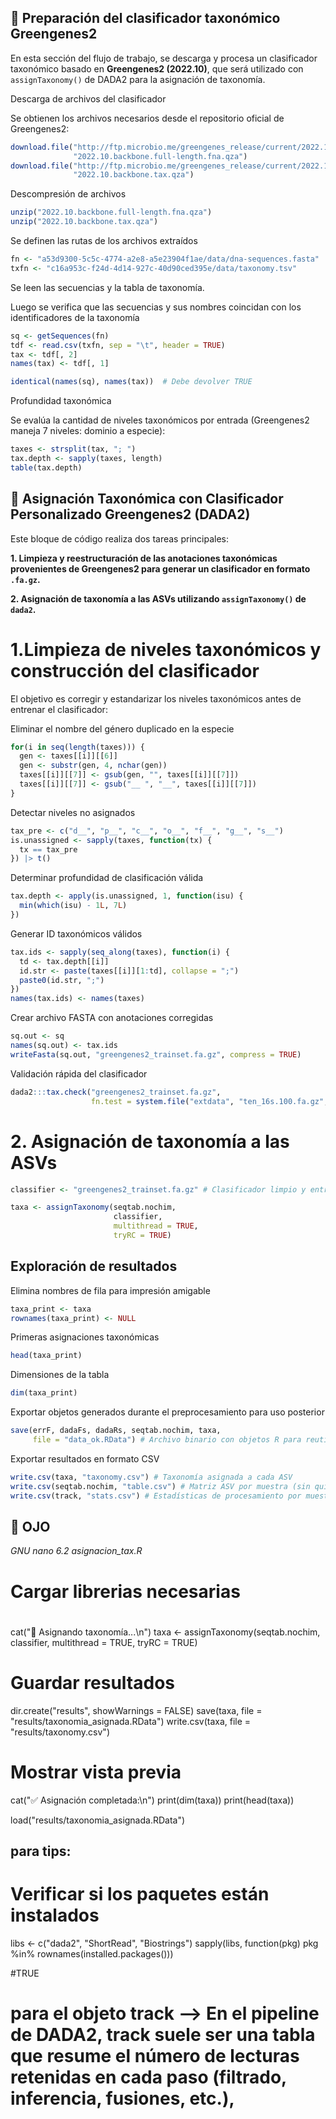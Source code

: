 ## 🧬 Preparación del clasificador taxonómico Greengenes2

En esta sección del flujo de trabajo, se descarga y procesa un clasificador taxonómico basado en **Greengenes2 (2022.10)**, que será utilizado con `assignTaxonomy()` de DADA2 para la asignación de taxonomía.

Descarga de archivos del clasificador

Se obtienen los archivos necesarios desde el repositorio oficial de Greengenes2:

```r
download.file("http://ftp.microbio.me/greengenes_release/current/2022.10.backbone.full-length.fna.qza", 
              "2022.10.backbone.full-length.fna.qza")
download.file("http://ftp.microbio.me/greengenes_release/current/2022.10.backbone.tax.qza", 
              "2022.10.backbone.tax.qza")
```

Descompresión de archivos

```r
unzip("2022.10.backbone.full-length.fna.qza")
unzip("2022.10.backbone.tax.qza")
```

Se definen las rutas de los archivos extraídos

```r
fn <- "a53d9300-5c5c-4774-a2e8-a5e23904f1ae/data/dna-sequences.fasta"
txfn <- "c16a953c-f24d-4d14-927c-40d90ced395e/data/taxonomy.tsv"
```

Se leen las secuencias y la tabla de taxonomía. 

Luego se verifica que las secuencias y sus nombres coincidan con los identificadores de la taxonomía

```r
sq <- getSequences(fn)
tdf <- read.csv(txfn, sep = "\t", header = TRUE)
tax <- tdf[, 2]
names(tax) <- tdf[, 1]

identical(names(sq), names(tax))  # Debe devolver TRUE
```

Profundidad taxonómica

Se evalúa la cantidad de niveles taxonómicos por entrada (Greengenes2 maneja 7 niveles: dominio a especie):

```r
taxes <- strsplit(tax, "; ")
tax.depth <- sapply(taxes, length)
table(tax.depth)
```

## 🧬 Asignación Taxonómica con Clasificador Personalizado Greengenes2 (DADA2)

Este bloque de código realiza dos tareas principales:

**1. Limpieza y reestructuración de las anotaciones taxonómicas provenientes de Greengenes2 para generar un clasificador en formato `.fa.gz`.**

**2. Asignación de taxonomía a las ASVs utilizando `assignTaxonomy()` de `dada2`.**

# 1.Limpieza de niveles taxonómicos y construcción del clasificador

El objetivo es corregir y estandarizar los niveles taxonómicos antes de entrenar el clasificador:

Eliminar el nombre del género duplicado en la especie

```r
for(i in seq(length(taxes))) {
  gen <- taxes[[i]][[6]]
  gen <- substr(gen, 4, nchar(gen))
  taxes[[i]][[7]] <- gsub(gen, "", taxes[[i]][[7]])
  taxes[[i]][[7]] <- gsub("__ ", "__", taxes[[i]][[7]])
}
```

Detectar niveles no asignados

```r
tax_pre <- c("d__", "p__", "c__", "o__", "f__", "g__", "s__")
is.unassigned <- sapply(taxes, function(tx) {
  tx == tax_pre
}) |> t()
```

Determinar profundidad de clasificación válida

```r
tax.depth <- apply(is.unassigned, 1, function(isu) {
  min(which(isu) - 1L, 7L)
})
```

Generar ID taxonómicos válidos

```r
tax.ids <- sapply(seq_along(taxes), function(i) {
  td <- tax.depth[[i]]
  id.str <- paste(taxes[[i]][1:td], collapse = ";")
  paste0(id.str, ";")
})
names(tax.ids) <- names(taxes)
```

Crear archivo FASTA con anotaciones corregidas

```r
sq.out <- sq
names(sq.out) <- tax.ids
writeFasta(sq.out, "greengenes2_trainset.fa.gz", compress = TRUE)
```

Validación rápida del clasificador

```r
dada2:::tax.check("greengenes2_trainset.fa.gz",
                  fn.test = system.file("extdata", "ten_16s.100.fa.gz", package = "dada2"))
```

# 2. Asignación de taxonomía a las ASVs

```r
classifier <- "greengenes2_trainset.fa.gz" # Clasificador limpio y entrenado para assignTaxonomy()

taxa <- assignTaxonomy(seqtab.nochim,
                       classifier,
                       multithread = TRUE,
                       tryRC = TRUE)
```

## Exploración de resultados

Elimina nombres de fila para impresión amigable

```r
taxa_print <- taxa
rownames(taxa_print) <- NULL
```

Primeras asignaciones taxonómicas

```r
head(taxa_print)
```

Dimensiones de la tabla

```r
dim(taxa_print)
```

Exportar objetos generados durante el preprocesamiento para uso posterior

```r
save(errF, dadaFs, dadaRs, seqtab.nochim, taxa,
     file = "data_ok.RData") # Archivo binario con objetos R para reutilización
```

Exportar resultados en formato CSV

```r
write.csv(taxa, "taxonomy.csv") # Taxonomía asignada a cada ASV
write.csv(seqtab.nochim, "table.csv") # Matriz ASV por muestra (sin quimeras)
write.csv(track, "stats.csv") # Estadísticas de procesamiento por muestra
```
## 👀 OJO
*GNU nano 6.2                       asignacion_tax.R*
# Cargar librerias necesarias
#
cat("🔎 Asignando taxonomía...\n")
taxa <- assignTaxonomy(seqtab.nochim,
                       classifier,
                       multithread = TRUE,
                       tryRC = TRUE)

# Guardar resultados
dir.create("results", showWarnings = FALSE)
save(taxa, file = "results/taxonomia_asignada.RData")
write.csv(taxa, file = "results/taxonomy.csv")

#  Mostrar vista previa
cat("✅ Asignación completada:\n")
print(dim(taxa))
print(head(taxa))

load("results/taxonomia_asignada.RData")

## para tips:

# Verificar si los paquetes están instalados
libs <- c("dada2", "ShortRead", "Biostrings")
sapply(libs, function(pkg) pkg %in% rownames(installed.packages()))

#TRUE

# para el objeto track --> En el pipeline de DADA2, track suele ser una tabla que resume el número de lecturas retenidas en cada paso (filtrado, inferencia, fusiones, etc.),






